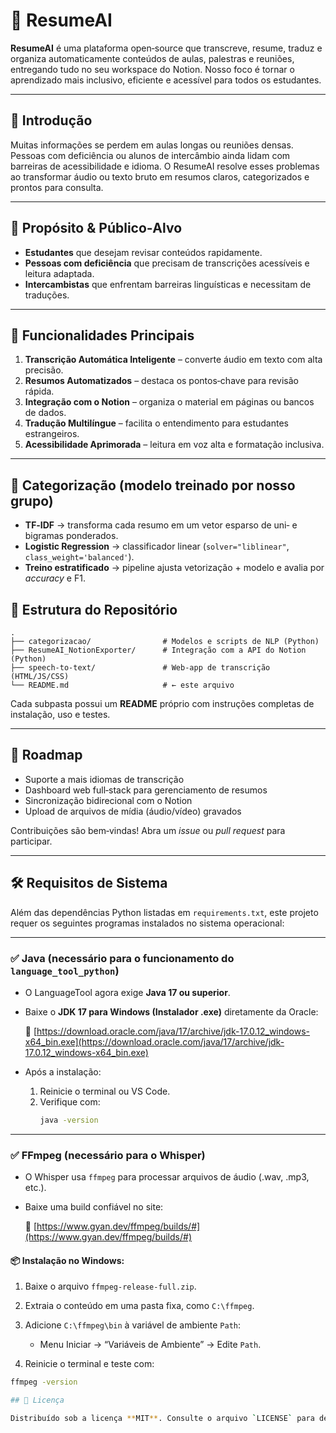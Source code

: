 # 📝 ResumeAI

**ResumeAI** é uma plataforma open‑source que transcreve, resume, traduz e organiza automaticamente conteúdos de aulas, palestras e reuniões, entregando tudo no seu workspace do Notion. Nosso foco é tornar o aprendizado mais inclusivo, eficiente e acessível para todos os estudantes.

---

## 🌟 Introdução

Muitas informações se perdem em aulas longas ou reuniões densas. Pessoas com deficiência ou alunos de intercâmbio ainda lidam com barreiras de acessibilidade e idioma. O ResumeAI resolve esses problemas ao transformar áudio ou texto bruto em resumos claros, categorizados e prontos para consulta.

---

## 🎯 Propósito & Público‑Alvo

- **Estudantes** que desejam revisar conteúdos rapidamente.
- **Pessoas com deficiência** que precisam de transcrições acessíveis e leitura adaptada.
- **Intercambistas** que enfrentam barreiras linguísticas e necessitam de traduções.

---

## 🚀 Funcionalidades Principais

1. **Transcrição Automática Inteligente** – converte áudio em texto com alta precisão.
2. **Resumos Automatizados** – destaca os pontos‑chave para revisão rápida.
3. **Integração com o Notion** – organiza o material em páginas ou bancos de dados.
4. **Tradução Multilíngue** – facilita o entendimento para estudantes estrangeiros.
5. **Acessibilidade Aprimorada** – leitura em voz alta e formatação inclusiva.
---

## 🧠 Categorização (modelo treinado por nosso grupo)

- **TF‑IDF** → transforma cada resumo em um vetor esparso de uni‑ e bigramas ponderados.
- **Logistic Regression** → classificador linear (`solver="liblinear"`, `class_weight='balanced'`).
- **Treino estratificado** → pipeline ajusta vetorização + modelo e avalia por *accuracy* e F1.

## 📂 Estrutura do Repositório

```
.
├── categorizacao/                # Modelos e scripts de NLP (Python)
├── ResumeAI_NotionExporter/      # Integração com a API do Notion (Python)
├── speech-to-text/               # Web‑app de transcrição (HTML/JS/CSS)
└── README.md                     # ← este arquivo
```

Cada subpasta possui um **README** próprio com instruções completas de instalação, uso e testes.

---

## 🌱 Roadmap

- Suporte a mais idiomas de transcrição
- Dashboard web full‑stack para gerenciamento de resumos
- Sincronização bidirecional com o Notion
- Upload de arquivos de mídia (áudio/vídeo) gravados

Contribuições são bem‑vindas! Abra um *issue* ou *pull request* para participar.

---

## 🛠️ Requisitos de Sistema

Além das dependências Python listadas em `requirements.txt`, este projeto requer os seguintes programas instalados no sistema operacional:

---

### ✅ Java (necessário para o funcionamento do `language_tool_python`)

- O LanguageTool agora exige **Java 17 ou superior**.
- Baixe o **JDK 17 para Windows (Instalador .exe)** diretamente da Oracle:
  
  🔗 [https://download.oracle.com/java/17/archive/jdk-17.0.12_windows-x64_bin.exe](https://download.oracle.com/java/17/archive/jdk-17.0.12_windows-x64_bin.exe)

- Após a instalação:
  1. Reinicie o terminal ou VS Code.
  2. Verifique com:
     ```bash
     java -version
     ```

---

### ✅ FFmpeg (necessário para o Whisper)

- O Whisper usa `ffmpeg` para processar arquivos de áudio (.wav, .mp3, etc.).
- Baixe uma build confiável no site:

  🔗 [https://www.gyan.dev/ffmpeg/builds/#](https://www.gyan.dev/ffmpeg/builds/#)

#### 📦 Instalação no Windows:
1. Baixe o arquivo `ffmpeg-release-full.zip`.
2. Extraia o conteúdo em uma pasta fixa, como `C:\ffmpeg`.
3. Adicione `C:\ffmpeg\bin` à variável de ambiente `Path`:
   - Menu Iniciar → “Variáveis de Ambiente” → Edite `Path`.

4. Reinicie o terminal e teste com:

```bash
ffmpeg -version

## 📜 Licença

Distribuído sob a licença **MIT**. Consulte o arquivo `LICENSE` para detalhes.